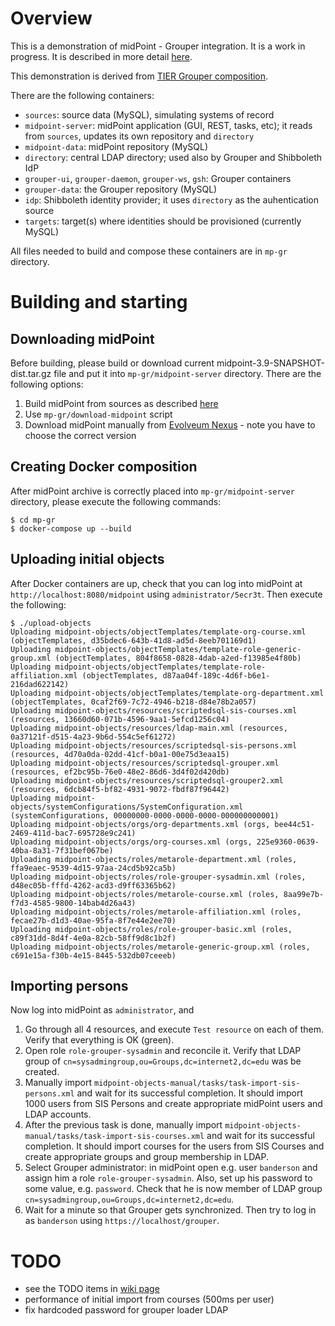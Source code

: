 # Overview

This is a demonstration of midPoint - Grouper integration. It is a work in progress. It is described in more detail [here](https://spaces.at.internet2.edu/pages/viewpage.action?spaceKey=TIERENTREG&title=midPoint+-+Grouper+integration+demo).

This demonstration is derived from [TIER Grouper composition](https://github.internet2.edu/docker/grouper/tree/master/test-compose).

There are the following containers:

- `sources`: source data (MySQL), simulating systems of record
- `midpoint-server`: midPoint application (GUI, REST, tasks, etc); it reads from `sources`, updates its own repository and `directory`
- `midpoint-data`: midPoint repository (MySQL)
- `directory`: central LDAP directory; used also by Grouper and Shibboleth IdP
- `grouper-ui`, `grouper-daemon`, `grouper-ws`, `gsh`: Grouper containers
- `grouper-data`: the Grouper repository (MySQL)
- `idp`: Shibboleth identity provider; it uses `directory` as the auhentication source
- `targets`: target(s) where identities should be provisioned (currently MySQL)

All files needed to build and compose these containers are in `mp-gr` directory.

# Building and starting
## Downloading midPoint

Before building, please build or download current midpoint-3.9-SNAPSHOT-dist.tar.gz file and put it into `mp-gr/midpoint-server` directory. There are the following options:
1. Build midPoint from sources as described [here](https://wiki.evolveum.com/display/midPoint/Building+MidPoint+From+Source+Code)
2. Use `mp-gr/download-midpoint` script
3. Download midPoint manually from [Evolveum Nexus](https://nexus.evolveum.com/nexus/content/repositories/snapshots/com/evolveum/midpoint/dist/3.9-SNAPSHOT/) - note you have to choose the correct version

## Creating Docker composition

After midPoint archive is correctly placed into `mp-gr/midpoint-server` directory, please execute the following commands:

```
$ cd mp-gr
$ docker-compose up --build
```

## Uploading initial objects

After Docker containers are up, check that you can log into midPoint at `http://localhost:8080/midpoint` using `administrator/5ecr3t`.
Then execute the following:

```
$ ./upload-objects 
Uploading midpoint-objects/objectTemplates/template-org-course.xml (objectTemplates, d35bdec6-643b-41d8-ad5d-8eeb701169d1)
Uploading midpoint-objects/objectTemplates/template-role-generic-group.xml (objectTemplates, 804f8658-0828-4dab-a2ed-f13985e4f80b)
Uploading midpoint-objects/objectTemplates/template-role-affiliation.xml (objectTemplates, d87aa04f-189c-4d6f-b6e1-216dad622142)
Uploading midpoint-objects/objectTemplates/template-org-department.xml (objectTemplates, 0caf2f69-7c72-4946-b218-d84e78b2a057)
Uploading midpoint-objects/resources/scriptedsql-sis-courses.xml (resources, 13660d60-071b-4596-9aa1-5efcd1256c04)
Uploading midpoint-objects/resources/ldap-main.xml (resources, 0a37121f-d515-4a23-9b6d-554c5ef61272)
Uploading midpoint-objects/resources/scriptedsql-sis-persons.xml (resources, 4d70a0da-02dd-41cf-b0a1-00e75d3eaa15)
Uploading midpoint-objects/resources/scriptedsql-grouper.xml (resources, ef2bc95b-76e0-48e2-86d6-3d4f02d420db)
Uploading midpoint-objects/resources/scriptedsql-grouper2.xml (resources, 6dcb84f5-bf82-4931-9072-fbdf87f96442)
Uploading midpoint-objects/systemConfigurations/SystemConfiguration.xml (systemConfigurations, 00000000-0000-0000-0000-000000000001)
Uploading midpoint-objects/orgs/org-departments.xml (orgs, bee44c51-2469-411d-bac7-695728e9c241)
Uploading midpoint-objects/orgs/org-courses.xml (orgs, 225e9360-0639-40ba-8a31-7f31bef067be)
Uploading midpoint-objects/roles/metarole-department.xml (roles, ffa9eaec-9539-4d15-97aa-24cd5b92ca5b)
Uploading midpoint-objects/roles/role-grouper-sysadmin.xml (roles, d48ec05b-fffd-4262-acd3-d9ff63365b62)
Uploading midpoint-objects/roles/metarole-course.xml (roles, 8aa99e7b-f7d3-4585-9800-14bab4d26a43)
Uploading midpoint-objects/roles/metarole-affiliation.xml (roles, fecae27b-d1d3-40ae-95fa-8f7e44e2ee70)
Uploading midpoint-objects/roles/role-grouper-basic.xml (roles, c89f31dd-8d4f-4e0a-82cb-58ff9d8c1b2f)
Uploading midpoint-objects/roles/metarole-generic-group.xml (roles, c691e15a-f30b-4e15-8445-532db07ceeeb)
```

## Importing persons

Now log into midPoint as `administrator`, and

1. Go through all 4 resources, and execute `Test resource` on each of them. Verify that everything is OK (green).
2. Open role `role-grouper-sysadmin` and reconcile it. Verify that LDAP group of `cn=sysadmingroup,ou=Groups,dc=internet2,dc=edu` was be created. 
3. Manually import `midpoint-objects-manual/tasks/task-import-sis-persons.xml` and wait for its successful completion. It should import 1000 users from SIS Persons and create appropriate midPoint users and LDAP accounts.
4. After the previous task is done, manually import `midpoint-objects-manual/tasks/task-import-sis-courses.xml` and wait for its successful completion. It should import courses for the users from SIS Courses and create appropriate groups and group membership in LDAP.
5. Select Grouper administrator: in midPoint open e.g. user `banderson` and assign him a role `role-grouper-sysadmin`. Also, set up his password to some value, e.g. `password`. Check that he is now member of LDAP group `cn=sysadmingroup,ou=Groups,dc=internet2,dc=edu`.
6. Wait for a minute so that Grouper gets synchronized. Then try to log in as `banderson` using `https://localhost/grouper`.

# TODO

 - see the TODO items in [wiki page](https://spaces.at.internet2.edu/pages/viewpage.action?spaceKey=TIERENTREG&title=midPoint+-+Grouper+integration+demo)
 - performance of initial import from courses (500ms per user)
 - fix hardcoded password for grouper loader LDAP

